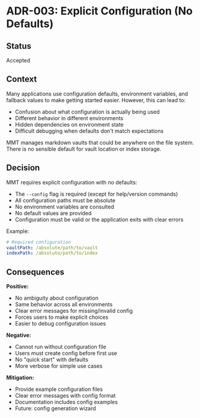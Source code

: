 # ADR-003: Explicit Configuration (No Defaults)

## Status

Accepted

## Context

Many applications use configuration defaults, environment variables, and fallback values to make getting started easier. However, this can lead to:
- Confusion about what configuration is actually being used
- Different behavior in different environments
- Hidden dependencies on environment state
- Difficult debugging when defaults don't match expectations

MMT manages markdown vaults that could be anywhere on the file system. There is no sensible default for vault location or index storage.

## Decision

MMT requires explicit configuration with no defaults:
- The `--config` flag is required (except for help/version commands)
- All configuration paths must be absolute
- No environment variables are consulted
- No default values are provided
- Configuration must be valid or the application exits with clear errors

Example:
```yaml
# Required configuration
vaultPath: /absolute/path/to/vault
indexPath: /absolute/path/to/index
```

## Consequences

**Positive:**
- No ambiguity about configuration
- Same behavior across all environments
- Clear error messages for missing/invalid config
- Forces users to make explicit choices
- Easier to debug configuration issues

**Negative:**
- Cannot run without configuration file
- Users must create config before first use
- No "quick start" with defaults
- More verbose for simple use cases

**Mitigation:**
- Provide example configuration files
- Clear error messages with config format
- Documentation includes config examples
- Future: config generation wizard